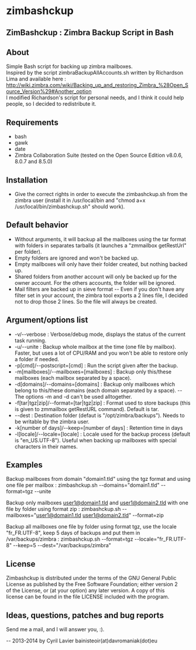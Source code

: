 zimbashckup
===========

ZimBashckup : Zimbra Backup Script in Bash
------------------------------------------

About
-----
Simple Bash script for backing up zimbra mailboxes.  
Inspired by the script zimbraBackupAllAccounts.sh written by Richardson Lima and available here : http://wiki.zimbra.com/wiki/Backing_up_and_restoring_Zimbra_%28Open_Source_Version%29#Another_option  
I modified Richardson's script for personal needs, and I think it could help people, so I decided to redistribute it.

Requirements
------------
- bash
- gawk
- date
- Zimbra Collaboration Suite (tested on the Open Source Edition v8.0.6, 8.0.7 and 8.5.0)

Installation
------------
- Give the correct rights in order to execute the zimbashckup.sh from the zimbra user (install it in /usr/local/bin and "chmod a+x /usr/local/bin/zimbashckup.sh" should work).

Default behavior
----------------
- Without arguments, it will backup all the mailboxes using the tar format with folders in separates tarballs (it launches a "zmmailbox getRestUrl" per folder).
- Empty folders are ignored and won't be backed up.
- Empty mailboxes will only have their folder created, but nothing backed up.
- Shared folders from another account will only be backed up for the owner account. For the others accounts, the folder will be ignored.
- Mail filters are backed up in sieve format
-- Even if you don't have any filter set in your account, the zimbra tool exports a 2 lines file, I decided not to drop those 2 lines. So the file will always be created.

Argument/options list
---------------------
- -v/--verbose : Verbose/debug mode, displays the status of the current task running.
- -u/--unite : Backup whole mailbox at the time (one file by mailbox). Faster, but uses a lot of CPU/RAM and you won't be able to restore only a folder if needed.
- -p[cmd]/--postscript=[cmd] : Run the script given after the backup.
- -m[mailboxes]/--mailboxes=[mailboxes] : Backup only this/these mailboxes (each mailbox separated by a space).
- -d[domains]/--domains=[domains] : Backup only mailboxes which belong to this/these domains (each domain separated by a space).
-- The options -m and -d can't be used alltogether.
- -f[tar|tgz|zip]/--format=[tar|tgz|zip] : Format used to store backups (this is given to zmmailbox getRestURL command). Default is tar.
- --dest : Destination folder (defaut is "/opt/zimbra/backups"). Needs to be writable by the zimbra user.
- -k[number of days]/--keep=[number of days] : Retention time in days
- -l[locale]/--locale=[locale] : Locale used for the backup process (default is "en_US.UTF-8"). Useful when backing up mailboxes with special characters in their names.

Examples
--------

Backup mailboxes from domain "domain1.tld" using the tgz format and using one file per mailbox : 
	zimbashckup.sh --domains="domain1.tld" --format=tgz --unite


Backup only mailboxes user1@domain1.tld and user1@domain2.tld with one file by folder using format zip :
	zimbashckup.sh --mailboxes="user1@domain1.tld user1@domain2.tld" --format=zip

Backup all mailboxes one file by folder using format tgz, use the locale "fr_FR.UTF-8", keep 5 days of backups and put them in /var/backups/zimbra  :
	zimbashckup.sh --format=tgz --locale="fr_FR.UTF-8" --keep=5 --dest="/var/backups/zimbra"

License
-------
Zimbashckup is distributed under the terms of the GNU General Public  
License as published by the Free Software Foundation; either version 2  
of the License, or (at your option) any later version.  A copy of this  
license can be found in the file LICENSE included with the program.  

Ideas, questions, patches and bug reports
-----------------------------------------
Send me a mail, and I will answer you, :).

--
2013-2014 by Cyril Lavier
bainisteoir(at)davromaniak(dot)eu
